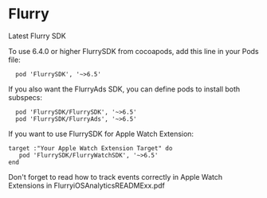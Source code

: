 Flurry
======

Latest Flurry SDK

To use 6.4.0 or higher FlurrySDK from cocoapods, add this line in your Pods file:

```
  pod 'FlurrySDK', '~>6.5'
```


If you also want the FlurryAds SDK, you can define pods to install both subspecs:

```
  pod 'FlurrySDK/FlurrySDK', '~>6.5'
  pod 'FlurrySDK/FlurryAds', '~>6.5'
```


If you want to use FlurrySDK for Apple Watch Extension:    
```
target :"Your Apple Watch Extension Target" do 
   pod 'FlurrySDK/FlurryWatchSDK', '~>6.5'
end   
```
Don't forget to read how to track events correctly in Apple Watch Extensions  in FlurryiOSAnalyticsREADMExx.pdf  

